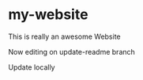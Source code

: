 # my-website

This is really an awesome Website

Now editing on update-readme branch

Update locally
